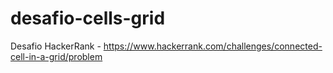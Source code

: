# desafio-cells-grid
Desafio HackerRank - https://www.hackerrank.com/challenges/connected-cell-in-a-grid/problem

